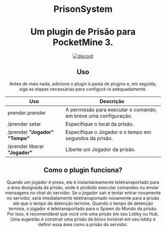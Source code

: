 <h1 align="center">PrisonSystem</h1>

<h1 align="center">Um plugin de Prisão para PocketMine 3.</h1>
    </a>
<div align="center">
	<a href="https://www.blazehosting.com.br/discord">
        <img src="https://img.shields.io/badge/Discord-7289DA?style=for-the-badge&logo=discord&logoColor=white" alt="discord">
</a>

## Uso

Antes de mais nada, adicione o plugin à pasta de plugins e, em seguida, siga as etapas necessárias para configurá-lo adequadamente.

| Uso | Descrição |
| --- | --- |
| prender.prender | A permissão para executar o comando, em breve uma configuração. |
| /prender setar | Especifique o local da prisão. |
| /prender **"Jogador"** **"Tempo"** | Especifique o Jogador e o tempo em segundos da prisão. |
| /prender liberar **"Jogador"** | Liberte um Jogador da prisão. |

## Como o plugin funciona?

Quando um jogador é preso, ele é instantaneamente teletransportado para a área designada da prisão, onde é proibido executar comandos ou enviar mensagens no chat do servidor. Se o jogador sair e tentar entrar novamente no servidor, será imediatamente teletransportado novamente para a prisão até que o tempo de detenção termine. Quando o tempo de detenção termina, o jogador é teletransportado para o Spawn do Mundo da prisão. Por isso, é recomendável que você crie uma prisão em seu Lobby ou Hub. Uma sugestão é construir uma prisão de bloco invisível em seu lobby e definir essa área como a prisão do servidor.
